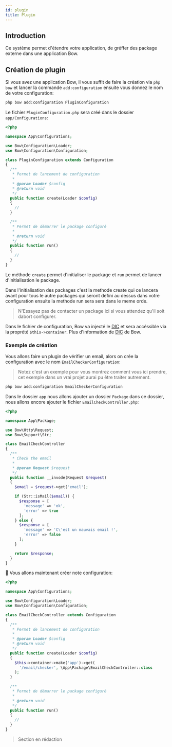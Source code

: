 ```yaml
---
id: plugin
title: Plugin
---
```


## Introduction

Ce système permet d'étendre votre application, de gréffer des package externe dans une application Bow.

## Création de plugin

Si vous avez une application Bow, il vous suffit de faire la création via `php bow` et lancer la commande `add:configuration` ensuite vous donnez le nom de votre configuration:

```bash
php bow add:configuration PluginConfiguration
```

Le fichier `PluginConfiguration.php` sera créé dans le dossier `app/Configurations`:

```php
<?php

namespace App\Configurations;

use Bow\Configuration\Loader;
use Bow\Configuration\Configuration;

class PluginConfiguration extends Configuration
{
  /**
   * Permet de lancement de configuration
   *
   * @param Loader $config
   * @return void
   */
  public function create(Loader $config)
  {
    //
  }

  /**
   * Permet de démarrer le package configuré
   *
   * @return void
   */
  public function run()
  {
    //
  }
}
```

Le méthode `create` permet d'initialiser le package et `run` permet de lancer d'initialisation le package.

Dans l'initialisation des packages c'est la methode create qui ce lancera avant pour tous le autre packages qui seront defini au dessus dans votre configuration ensuite la methode run sera sera dans le meme orde.

> N'Essayez pas de contacter un package ici si vous attendez qu'il soit dabort configurer.

Dans le fichier de configuration, Bow va injecté le [DIC](https://fr.wikipedia.org/wiki/Injection_de_d%C3%A9pendances) et sera accéssible via la proprété `$this->container`. Plus d'information de [DIC](./container.md) de Bow.

### Exemple de création

Vous allons faire un plugin de vérifier un email, alors on crée la configuration avec le nom `EmailCheckerConfiguration`:

> Notez c'est un exemple pour vous montrez comment vous ici prendre, cet exemple dans un vrai projet aurai pu être traiter autrement.

```bash
php bow add:configuration EmailCheckerConfiguration
```

Dans le dossier `app` nous allons ajouter un dossier `Package` dans ce dossier, nous allons encore ajouter le fichier `EmailCheckController.php`:

```php
<?php

namespace App\Package;

use Bow\Http\Request;
use Bow\Support\Str;

class EmailCheckController
{
  /**
   * Check the email
   *
   * @param Request $request
   */
  public function __invode(Request $request)
  {
    $email = $request->get('email');

    if (Str::isMail($email)) {
      $response = [
        'message' => 'ok',
        'error' => true
      ];
    } else {
      $response = [
        'message' => 'C\'est un mauvais email !',
        'error' => false
      ];
    }

    return $response;
  }
}
```
🤔
Vous allons maintenant créer note configuration:

```php
<?php

namespace App\Configurations;

use Bow\Configuration\Loader;
use Bow\Configuration\Configuration;

class EmailCheckController extends Configuration
{
  /**
   * Permet de lancement de configuration
   *
   * @param Loader $config
   * @return void
   */
  public function create(Loader $config)
  {
    $this->container->make('app')->get(
      '/email/checker', \App\Package\EmailCheckController::class
    );
  }

  /**
   * Permet de démarrer le package configuré
   *
   * @return void
   */
  public function run()
  {
    //
  }
}
```

> Section en rédaction